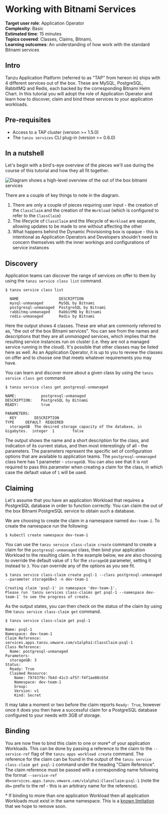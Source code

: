 # Working with Bitnami Services

**Target user role**:       Application Operator<br />
**Complexity**:             Basic<br />
**Estimated time**:         15 minutes<br />
**Topics covered**:         Classes, Claims, Bitnami,<br />
**Learning outcomes**:      An understanding of how work with the standard Bitnami services<br />

## Intro

Tanzu Application Platform (referred to as "TAP" from hereon in) ships with 4 different services out of the box. These are MySQL, PostgreSQL, RabbitMQ and Redis, each backed by the corresponding Bitnami Helm Chart. In this tutorial you will adopt the role of Application Operator and learn how to discover, claim and bind these services to your application workloads.

## Pre-requisites

* Access to a TAP cluster (version >= 1.5.0)
* The `tanzu services` CLI plug-in (version >= 0.6.0)

## In a nutshell

Let's begin with a bird's-eye overview of the pieces we'll use during the course of this tutorial and how they all fit together. 

![Diagram shows a high-level overview of the out of the box bitnami services](../../images/stk-dynamic-provisioning-bitnami-services.png)

There are a couple of key things to note in the diagram.

1. There are only a couple of pieces requiring user input - the creation of the `ClassClaim` and the creation of the `Workload` (which is configured to refer to the `ClassClaim`)
1. The lifecycle of `ClassClaim` and the lifecycle of `Workload` are separate, allowing updates to be made to one without affecting the other
1. What happens behind the Dynamic Provisioning box is opaque - this is intentional as Application Operators and Developers shouldn't need to concern themselves with the inner workings and configurations of service instances

## Discovery

Application teams can discover the range of services on offer to them by using the `tanzu service class list` command.

```console
$ tanzu service class list

  NAME                  DESCRIPTION                                                                     
  mysql-unmanaged       MySQL by Bitnami                                                                
  postgresql-unmanaged  PostgreSQL by Bitnami                                                           
  rabbitmq-unmanaged    RabbitMQ by Bitnami                                                             
  redis-unmanaged       Redis by Bitnami
```

Here the output shows 4 classes. These are what are commonly referred to as, "the out of the box Bitnami services". You can see from the names and descriptions that they are all _unmanaged_ services, which implies that the resulting service instances run on cluster (i.e. they are not a managed service running in the cloud). It's possible that other classes may be listed here as well. As an Application Operator, it is up to you to review the classes on offer and to choose one that meets whatever requirements you may have.

You can learn and discover more about a given class by using the `tanzu service class get` command.

```console
$ tanzu service class get postgresql-unmanaged

NAME:           postgresql-unmanaged
DESCRIPTION:    PostgreSQL by Bitnami
READY:          true

PARAMETERS:
  KEY        DESCRIPTION                                                  TYPE     DEFAULT  REQUIRED  
  storageGB  The desired storage capacity of the database, in Gigabytes.  integer  1        false
```

The output shows the name and a short description for the class, and indication of its current status, and then most interestingly of all - the parameters. The parameters represent the specific set of configuration options that are available to application teams. The `postgresql-unmanaged` class here has 1 parameter - `storageGB`. You can also see that it is not required to pass this parameter when creating a claim for the class, in which case the default value of `1` will be used.

## Claiming

Let's assume that you have an application Workload that requires a PostgreSQL database in order to function correctly. You can claim the out of the box Bitnami PostgreSQL service to obtain such a database.

We are choosing to create the claim in a namespace named `dev-team-1`. To create
the namespace run the following:

```console
$ kubectl create namespace dev-team-1
```

You can use the `tanzu service class-claim create` command to create a claim for the `postgresql-unmanaged` class, then bind your application Workload to the resulting claim. In the example below, we are also choosing to override the default value of `1` for the `storageGB` parameter, setting it instead to `3`.  You can override any of the options as you see fit.

```console
$ tanzu service class-claim create psql-1 --class postgresql-unmanaged --parameter storageGB=3 -n dev-team-1

Creating claim 'psql-1' in namespace 'dev-team-1'.
Please run `tanzu services class-claims get psql-1 --namespace dev-team-1` to see the progress of create.
```

As the output states, you can then check on the status of the claim by using the `tanzu service class-claim get` command.

```console
$ tanzu service class-claim get psql-1

Name: psql-1
Namespace: dev-team-1
Claim Reference: services.apps.tanzu.vmware.com/v1alpha1:ClassClaim:psql-1
Class Reference: 
  Name: postgresql-unmanaged
Parameters: 
  storageGB: 3
Status: 
  Ready: True
  Claimed Resource: 
    Name: 7974379c-7b4d-41c3-af57-f4f1ae08c65d
    Namespace: dev-team-1
    Group: 
    Version: v1
    Kind: Secret
```

It may take a moment or two before the claim reports `Ready: True`, however once it does you then have a successful claim for a PostgreSQL database configured to your needs with 3GB of storage.

## Binding

You are now free to bind this claim to one or more* of your application Workloads. This can be done by passing a reference to the claim to the `--service-ref` flag of the `tanzu apps workload create` command. The reference for the claim can be found in the output of the `tanzu service class-claim get psql-1` command under the heading "Claim Reference". The claim reference must be passed with a corresponding name following the format `--service-ref db=services.apps.tanzu.vmware.com/v1alpha1:ClassClaim:psql-1` (note the `db=` prefix to the ref - this is an arbitrary name for the reference).

\* If binding to more than one application Workload then all application Workloads must exist in the same namespace. This is a [known limitation](../reference/known-limitations.hbs.md#stk-known-limitation-multi-workloads) that we hope to remove soon.
